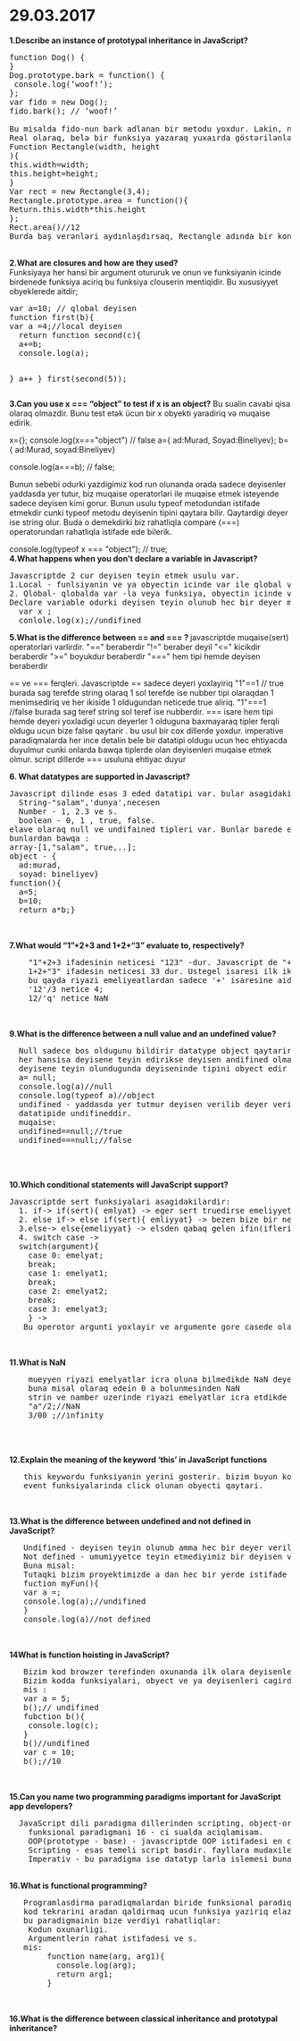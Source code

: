# 29.03.2017
<b>1.Describe an instance of prototypal inheritance in JavaScript?
</b>
<pre>
function Dog() {
}
Dog.prototype.bark = function() {
 console.log(‘woof!’);
};
var fido = new Dog();
fido.bark(); // ‘woof!’

Bu misalda fido-nun bark adlanan bir metodu yoxdur. Lakin, new decleration-u vasitəsilə burada prototype chain yaranır. Fido.bark() yazdıqda isə JS fido-da bark metodun axtarmır, onu Dog funksiyasından götürür.
Real olaraq, belə bir funksiya yazaraq yuxaırda göstərilənləri aydınlaşdırmaq olar:
Function Rectangle(width, height
){
this.width=width;
this.height=height;
}
Var rect = new Rectangle(3,4);
Rectangle.prototype.area = function(){
Return.this.width*this.height
};
Rect.area()//12
Burda baş verənləri aydınlaşdırsaq, Rectangle adında bir konstruktor funksiyamız var, və onun 2arqumenti var, this. deklarasiyası ilə arqumentləri götürüb yeni width, height properity-lər yaradırıq ki, bu da bizə sonradan prototype vasitəsilə bunlardan istifaəd edərək yeni object yaratmağa imkan verir. This decleration-u bizə imkan verir ki, bizə lazım olan arqumentləri götürüb istifadə edə bilək, və iki funksiya arasında əlaqə yaradır. Prototype-a baxsaq burada return görərəik ki, bu da konstruktor funksiyadakı this vasitəsilə gpötürdüyümüz arqumentləri bizə qaytarır.
</pre>
<br>
<b>2.What are closures and how are they used?</b>
<br>
Funksiyaya her hansi bir argument otururuk ve onun ve funksiyanin icinde birdenede funksiya aciriq  bu funksiya  clouserin mentiqidir.  Bu xususiyyet obyeklerede aitdir;
<pre>
var a=10; // qlobal deyisen
function first(b){
var a =4;//local deyisen
  return function second(c){
  a+=b;
  console.log(a);
  
  }
  a++
}
first(second(5));
</pre>
<b>3.Can you use x === “object” to test if x is an object?</b>
Bu sualin cavabi qisa olaraq olmazdir. 
Bunu test etək ücun bir x obyekti yaradiriq və muqaise edirik.

x={};
console.log(x==="object") // false 
a={
  ad:Murad,
  Soyad:Bineliyev};
b={
  ad:Murad,
  soyad:Bineliyev}

console.log(a===b); // false;

Bunun sebebi odurki yazdigimiz kod run olunanda orada sadece deyisenler yaddasda yer tutur, biz muqaise operatorlari ile muqaise etmek isteyende sadece deyisen kimi gorur. 
Bunun usulu typeof metodundan istifade etmekdir cunki typeof metodu deyisenin tipini qaytara bilir. Qaytardigi deyer ise string olur. Buda o demekdirki biz rahatliqla compare (===) operatorundan rahatliqla istifade ede bilerik.

console.log(typeof x === "object"); // true;
<br>
<b>4.What happens when you don’t declare a variable in Javascript?
</b>
<pre>
Javascriptde 2 cur deyisen teyin etmek usulu var. 
1.Local - funlsiyanin ve ya obyectin icinde var ile qlobal variable teyin edilir. Bu o demekdirki bu deyiseni funksiyanin qiraqinda teyin etmek olmur 
2. Qlobal- qlobalda var -la veya funksiya, obyectin icinde varsiz teyin ede bilerik. qlobal deyisen o demekdirki sehfede istediyimiz yerde cagira bilerik.
Declare variable odurki deyisen teyin olunub hec bir deyer mensub edilmiyib. Bu deyisenler yaddasda yer tutmur, undifined qaytarir. 
  var x ; 
  conlole.log(x);//undifined
</pre>
<b>5.What is the difference between == and === ? </b>
javascriptde muqaise(sert) operatorlari varlirdir. 
"==" beraberdir
"!=" beraber deyil
"<=" kicikdir beraberdir
">=" boyukdur beraberdir
"==="  hem tipi hemde deyisen beraberdir 

== ve === ferqleri.
Javascriptde == sadece deyeri yoxlayiriq 
"1"==1 // true
burada sag terefde string olaraq 1 sol terefde ise nubber tipi olaraqdan 1  menimsediriq ve her ikiside 1 oldugundan neticede true aliriq.
"1"===1 //false 
burada sag teref string sol teref ise nubberdir. === isare hem tipi hemde deyeri yoxladigi ucun deyerler 1 olduguna baxmayaraq tipler ferqli oldugu ucun bize false qaytarir . 
bu usul  bir cox dillerde yoxdur. imperative paradiqmalarda her ince detalin bele bir datatipi oldugu ucun hec ehtiyacda duyulmur cunki onlarda bawqa tiplerde olan deyisenleri muqaise etmek olmur. script dillerde === usuluna ehtiyac duyur 

<b> 6. What datatypes are supported in Javascript?</b>
<pre>
Javascript dilinde esas 3 eded datatipi var. bular asagidakilardir:
  String-"salam",'dunya',necesen
  Number - 1, 2.3 ve s. 
  boolean - 0, 1 , true, false.
elave olaraq null ve undifained tipleri var. Bunlar barede etrafli aciqlamani 9-cu sualda aciqlayacagam.
bunlardan bawqa :
array-[1,"salam", true,..];
object - {
  ad:murad,
  soyad: bineliyev}
function(){
  a=5;
  b=10; 
  return a*b;}
  </pre>
  <br>
  <b> 7.What would “1”+2+3 and 1+2+“3” evaluate to, respectively?</b>
  <pre>
    "1"+2+3 ifadesinin neticesi "123" -dur. Javascript de "+" isaresi stringde qosucu rolunu oynayir. buna gorede 1 ci ifade string oldugundan hamisini sringe cevirir. ve "+" isaresi ancaq qowucu rolunu oynayir.
    1+2+"3" ifadesin neticesi 33 dur. Ustegel isaresi ilk iki reqemi number oldugu ucun toplayir sonuncu reqemi ise string oldugu ucun yapisdirir.
    bu qayda riyazi emeliyeatlardan sadece '+' isaresine aiddir. diger riyazi operatorlar string oldugunda numbere convert etmeye caliwir ede bilirse riyazi hesablama aparir bilmirse NaN qaytarir.
    '12'/3 netice 4;
    12/'q' netice NaN
  </pre>
  <br>
  <b>9.What is the difference between a null value and an undefined value?</b>
  <pre>
  Null sadece bos oldugunu bildirir datatype object qaytarir. yaddasda yer tutur.
  her hansisa deyisene teyin edirikse deyisen andifined olmagdan cixir ve null olur; 
  deyisene teyin olundugunda deyiseninde tipini obyect edir .
  a= null;
  console.log(a)//null
  console.log(typeof a)//object
  undifined - yaddasda yer tutmur deyisen verilib deyer verilmiyende o undifined qaytarir.
  datatipide undifineddir. 
  muqaise:
  undifined==null;//true
  undifined===null;//false
  
 </pre>
 <br>
 <b>10.Which conditional statements will JavaScript support?
</b>
<br>
<pre>
Javascriptde sert funksiyalari asagidakilardir:
  1. if-> if(sert){ emlyat} -> eger sert truedirse emeliyyet icra olunur eks halda ise uzerinden kecilir.
  2. else if-> else if(sert){ emliyyat} -> bezen bize bir nece dene sert vermeli oluruq bu zaman birinci ifden sonra else if isledilir.
  3.else-> else{emeliyyat} -> elsden qabaq gelen ifin(iflerin) serti odenilmedikde elsde olan emeliyyat icra olunur.
  4. switch case ->
  switch(argument){
    case 0: emelyat;
    break;
    case 1: emelyat1;
    break;
    case 2: emelyat2;
    break;
    case 3: emelyat3;
    } -> 
   Bu operotor argunti yoxlayir ve argumente gore casede olan emeliyyati icra edir;
   </pre>
   <br>
   <b> 11.What is NaN</b>
   <br>
   <pre>
    mueyyen riyazi emelyatlar icra oluna bilmedikde NaN deyeri qaytarir. sonsuzlugada ise infinity
    buna misal olaraq edein 0 a bolunmesinden NaN 
    strin ve namber uzerinde riyazi emelyatlar icra etdikde NaN deyeri qaytarir;
    "a"/2;//NaN
    3/00 ;//infinity
    
   </pre>
   <br>
   <b> 12.Explain the meaning of the keyword ‘this’ in JavaScript functions</b>
   <br>
   <pre>
   this keywordu funksiyanin yerini gosterir. bizim buyun kodlarimiz window objectinde oldugu ucun funksiyanin icinde yazanda window obyectinin icinde funksiyaya aid olan propertyleri cixardir.
   event funksiyalarinda click olunan obyecti qaytari.
   </pre>
   <br>
   <b> 13.What is the difference between undefined and not defined in JavaScript?</b>
   <br>
   <pre>
   Undifined - deyisen teyin olunub amma hec bir deyer verilmiyib. Bu barede 9 - cu sualda etrafliaciqlama vermisem.
   Not defined - umumiyyetce teyin etmediyimiz bir deyisen var ve onu istifade edirik.
   Buna misal: 
   Tutaqki bizim proyektimizde a dan hec bir yerde istifade etmemisik ve her hardasa lokal deyisendir biz bunu cagirdigimizda qarsimiza eror cixacaq. Bu hadisenin bas vermesi note difaint adlanir yeni scope de teyin olunmuyub 
   fuction myFun(){ 
   var a =;
   console.log(a);//undifined 
   }
   console.log(a)//not defined
   </pre>
   <br>
   <b>14What is function hoisting in JavaScript?</b>
   <br>
   <pre>
   Bizim kod browzer terefinden oxunanda ilk olara deyisenleri scopba undifined olaraq yazir ondan sonra funsiyalari oxuyaraq yazir . Deyisenler deyer verdiyimiz setir run olunana geder undifined olur , hemin setirden sonra ise verdiyimiz deyeri dasiyir
   Bizim kodda funksiyalari, obyect ve ya deyisenleri cagirdigimiz yerler hoisting mentiqi gedir. Funksiyalar istenilen sutunda cagrildiginda isleyir amma deyisenler undifined olur . 
   mis :
   var a = 5;
   b();// undifined
   fubction b(){
    console.log(c);
   }
   b()//undifined
   var c = 10;
   b();//10
   </pre>
   <br>
   <b> 15.Can you name two programming paradigms important for JavaScript app developers?
</b>
<br>
<pre>
  JavaScript dili paradigma dillerinden scripting, object-oriented (prototype-based), imperative, functional istifade edir.
    funksional paradigmani 16 - ci sualda aciqlamisam.
    OOP(prototype - base) - javascriptde OOP istifadesi en cox prototyp mentiqinde hiss olunur . Bizim ozumuzun obyectimizi , classlarimizi yaradaraq bir biri ile elaqelendirmemiz rahatliqla basqa yerde istifade etmemiz OOP paradigmasinin esasinda olur.
    Scripting - esas temeli script basdir. fayllara mudaxile ede bilmemeyi buradan ireli gelir . Standartlari ECMA standarti oldu bunun aciqlamasidir.
    Imperativ - bu paradigma ise datatyp larla islemesi buna nianedir.
</pre>
   <br>
   <b>16.What is functional programming? </b>
   <br>
   <pre>
   Programlasdirma paradiqmalardan biride funksional paradiqmadir. Bu paradiqma demek olarki bututn programlawdiram dillerinde tetbiq olunur. 
   kod tekrarini aradan qaldirmaq ucun funksiya yaziriq elazim olan yerde sadece cagiririq.
   bu paradigmainin bize verdiyi rahatliqlar: 
    Kodun oxunarligi.
    Argumentlerin rahat istifadesi ve s.
   mis:
        function name(arg, arg1){
          console.log(arg);
          return arg1;
        }
   </pre>
<br>
 <b>16.What is the difference between classical inheritance and prototypal inheritance?
</b>
<pre>

</pre>
